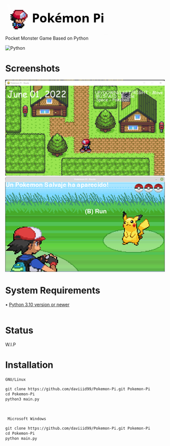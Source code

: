 <img src = "src/logo.png">  <br/>
Pocket Monster Game Based on Python

![Python](https://img.shields.io/badge/python-3670A0?style=for-the-badge&logo=python&logoColor=ffdd54) 
<br/>

# Screenshots
<img src = "src/Pokemon_Pi.png">
<img src="src/Pokemon_Pi_2.png">
<br/>

# System Requirements
• <a href="https://www.python.org/downloads/">Python 3.10 version or newer</a><br/>
<br/>

# Status
W.I.P
<br/>

# Installation

```GNU/Linux ```
```
git clone https://github.com/daviiid99/Pokemon-Pi.git Pokemon-Pi
cd Pokemon-Pi
python3 main.py
```
<br/>

``` Microsoft Windows```
```
git clone https://github.com/daviiid99/Pokemon-Pi.git Pokemon-Pi
cd Pokemon-Pi
python main.py
```
